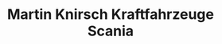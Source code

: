---
title: "Martin Knirsch Kraftfahrzeuge Scania"
url: /karlsruhe/martin-knirsch-kraftfahrzeuge-scania/
shop: Autowerkstatt
---
